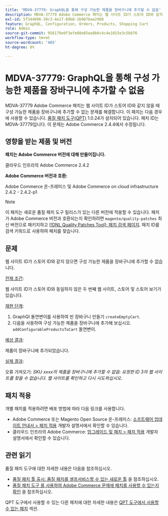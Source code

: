 ```yaml
---
title: 'MDVA-37779: GraphQL을 통해 구성 가능한 제품을 장바구니에 추가할 수 없음'
description: MDVA-37779 Adobe Commerce 패치는 웹 사이트 ID가 스토어 ID와 같지 않을 때 구성 가능한 제품을 장바구니에 추가할 수 없는 문제를 해결합니다. 이 패치는 [Quality Patches Tool (QPT)](/help/announcements/adobe-commerce-announcements/magento-quality-patches-released-new-tool-to-self-serve-quality-patches.md) 1.0.24가 설치된 경우 사용할 수 있습니다. 패치 ID는 MDVA-37779입니다. 이 문제는 Adobe Commerce 2.4.4에서 수정됩니다. 
exl-id: 5f344896-39c3-4e17-89b8-1b987bae2968
feature: GraphQL, Configuration, Orders, Products, Shopping Cart
role: Admin
source-git-commit: 958179e0f3efe08e65ea8b0c4c4e1015e3c5bb76
workflow-type: tm+mt
source-wordcount: '465'
ht-degree: 0%

---
```


# MDVA-37779: GraphQL을 통해 구성 가능한 제품을 장바구니에 추가할 수 없음

MDVA-37779 Adobe Commerce 패치는 웹 사이트 ID가 스토어 ID와 같지 않을 때 구성 가능한 제품을 장바구니에 추가할 수 없는 문제를 해결합니다. 이 패치는 다음 경우에 사용할 수 있습니다. [품질 패치 도구(QPT)](/help/announcements/adobe-commerce-announcements/magento-quality-patches-released-new-tool-to-self-serve-quality-patches.md) 1.0.24가 설치되어 있습니다. 패치 ID는 MDVA-37779입니다. 이 문제는 Adobe Commerce 2.4.4에서 수정됩니다.

## 영향을 받는 제품 및 버전

**패치는 Adobe Commerce 버전에 대해 만들어집니다.**

클라우드 인프라의 Adobe Commerce 2.4.2

**Adobe Commerce 버전과 호환:**

Adobe Commerce 온-프레미스 및 Adobe Commerce on cloud infrastructure 2.4.2 - 2.4.2-p1

>[!NOTE]
>
>이 패치는 새로운 품질 패치 도구 릴리스가 있는 다른 버전에 적용할 수 있습니다. 패치가 Adobe Commerce 버전과 호환되는지 확인하려면 `magento/quality-patches` 최신 버전으로 패키지하고 [[!DNL Quality Patches Tool]: 패치 검색 페이지](https://devdocs.magento.com/quality-patches/tool.html#patch-grid). 패치 ID를 검색 키워드로 사용하여 패치를 찾습니다.

## 문제

웹 사이트 ID가 스토어 ID와 같지 않으면 구성 가능한 제품을 장바구니에 추가할 수 없습니다.

<u>전제 조건</u>:

웹 사이트 ID가 스토어 ID와 동일하지 않은 두 번째 웹 사이트, 스토어 및 스토어 보기가 있습니다.

<u>재현 단계</u>:

1. GraphQl 돌연변이를 사용하여 빈 장바구니 만들기 `createEmptyCart`.
1. 다음을 사용하여 구성 가능한 제품을 장바구니에 추가해 보십시오. `addConfigurableProductsToCart` 돌연변이.

<u>예상 결과</u>:

제품이 장바구니에 추가되었습니다.

<u>실제 결과</u>:

오류 가져오기: *SKU xxxx의 제품을 장바구니에 추가할 수 없음: 요청한 ID 3의 웹 사이트를 찾을 수 없습니다. 웹 사이트를 확인하고 다시 시도하십시오.*

## 패치 적용

개별 패치를 적용하려면 배포 방법에 따라 다음 링크를 사용합니다.

* Adobe Commerce 또는 Magento Open Source 온-프레미스: [소프트웨어 업데이트 안내서 > 패치 적용](https://devdocs.magento.com/guides/v2.4/comp-mgr/patching/mqp.html) 개발자 설명서에서 확인할 수 있습니다.
* 클라우드 인프라의 Adobe Commerce: [업그레이드 및 패치 > 패치 적용](https://devdocs.magento.com/cloud/project/project-patch.html) 개발자 설명서에서 확인할 수 있습니다.


## 관련 읽기

품질 패치 도구에 대한 자세한 내용은 다음을 참조하십시오.

* [품질 패치 툴 출시: 품질 패치를 셀프서비스할 수 있는 새로운 툴](/help/announcements/adobe-commerce-announcements/magento-quality-patches-released-new-tool-to-self-serve-quality-patches.md) 을 참조하십시오.
* [품질 패치 도구 를 사용하여 Adobe Commerce 문제에 패치를 사용할 수 있는지 확인](/help/support-tools/patches-available-in-qpt-tool/check-patch-for-magento-issue-with-magento-quality-patches.md) 을 참조하십시오.

QPT 도구에서 사용할 수 있는 다른 패치에 대한 자세한 내용은 [QPT 도구에서 사용할 수 있는 패치](https://support.magento.com/hc/en-us/sections/360010506631-Patches-available-in-QPT-tool-) 섹션.

